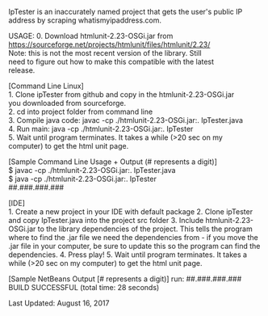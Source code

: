 IpTester is an inaccurately named project that gets the user's public IP
address by scraping whatismyipaddress.com. 

USAGE: 
	0. Download htmlunit-2.23-OSGi.jar from  
		https://sourceforge.net/projects/htmlunit/files/htmlunit/2.23/   
		Note: this is not the most recent version of the library. Still  
		need to figure out how to make this compatible with the latest  
		release.  
		  
[Command Line Linux]  
	1. Clone ipTester from github and copy in the htmlunit-2.23-OSGi.jar  
		you downloaded from sourceforge.  
	2. cd into project folder from command line  
	3. Compile java code: javac -cp ./htmlunit-2.23-OSGi.jar:. IpTester.java  
	4. Run main: java -cp ./htmlunit-2.23-OSGi.jar:. IpTester  
	5. Wait until program terminates. It takes a while (>20 sec on my  
		computer) to get the html unit page.  
  
[Sample Command Line Usage + Output (# represents a digit)]  
$ javac -cp ./htmlunit-2.23-OSGi.jar:. IpTester.java  
$ java -cp ./htmlunit-2.23-OSGi.jar:. IpTester  
##.###.###.###  
  
  
[IDE]  
	1. Create a new project in your IDE with default package
	2. Clone ipTester and copy IpTester.java into the project src folder
	3. Include htmlunit-2.23-OSGi.jar to the library dependencies of the 
		project. This tells the program where to find the .jar file
		we need the dependencies from - if you move the .jar file
		in your computer, be sure to update this so the program can
		find the dependencies. 
	4. Press play!
	5. Wait until program terminates. It takes a while (>20 sec on my 
		computer) to get the html unit page. 

[Sample NetBeans Output [# represents a digit)]
run: 
##.###.###.###
BUILD SUCCESSFUL (total time: 28 seconds)



Last Updated: August 16, 2017
	

